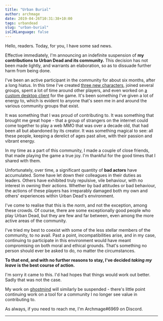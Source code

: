```yaml
---
title: "Urban Burial"
author: archmage
date: 2019-04-26T10:31:38+10:00
tags: urbandead
slug: "urban-burial"
isCJKLanguage: false
---
```


Hello, readers. Today, for you, I have some sad news.

Effective immediately, I'm announcing an indefinite suspension of **my contributions to Urban Dead and its community.** This decision has not been made lightly, and warrants an elaboration, so as to dissuade further harm from being done.

I've been an active participant in the community for about six months, after a long hiatus. In this time I've created [three new characters](http://archmage.me/valentine-sisters/), joined several groups, spent a lot of time around other players, and even worked on [a custom desktop client](https://github.com/archmage/ghostmind) for the game. It's been something I've given a lot of energy to, which is evident to anyone that's seen me in and around the various community groups that exist.

It was something that I was proud of contributing to. It was something that brought me great hope - that a group of strangers on the internet could come together to play a web MMO that was over a decade old, that had been all but abandoned by its creator. It was something magical to see: all these people, keeping a derelict of ages past alive, with their passion and vibrant energy.

In my time as a part of this community, I made a couple of close friends, that made playing the game a true joy. I'm thankful for the good times that I shared with them.

Unfortunately, over time, a significant quantity of **bad actors** have accumulated. Some have let down their colleagues in their duties as leaders. Others have exhibited truly repulsive, vile behaviour, with no interest in owning their actions. Whether by bad attitudes or bad behaviour, the actions of these players has irreparably damaged both my own and others' experiences within Urban Dead's environment.

I've come to realise that this is the _norm_, and not the exception, among these crowds. Of course, there are some exceptionally good people who play Urban Dead, but they are few and far between, even among the more active areas of the community.

I've tried my best to coexist with some of the less stellar members of the community, to no avail. Past a point, incompatibilities arise, and in my case, continuing to participate in this environment would have meant compromising on both moral and ethical grounds. That's something no person should ever be asked to do, no matter the circumstances.

**To that end, and with no further reasons to stay, I've decided _taking my leave_ is the best course of action.**

I'm sorry it came to this. I'd had hopes that things would work out better. Sadly that was not the case.

My work on [ghostmind](https://github.com/archmage/ghostmind) will similarly be suspended - there's little point continuing work on a tool for a community I no longer see value in contributing to.

As always, if you need to reach me, I'm Archmage#6969 on Discord.

---